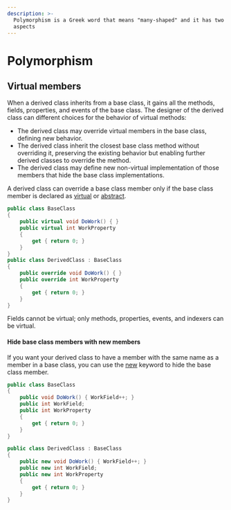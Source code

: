 ```yaml
---
description: >-
  Polymorphism is a Greek word that means "many-shaped" and it has two distinct
  aspects
---
```


# Polymorphism

## Virtual members

When a derived class inherits from a base class, it gains all the methods, fields, properties, and events of the base class. The designer of the derived class can different choices for the behavior of virtual methods:

* The derived class may override virtual members in the base class, defining new behavior.
* The derived class inherit the closest base class method without overriding it, preserving the existing behavior but enabling further derived classes to override the method.
* The derived class may define new non-virtual implementation of those members that hide the base class implementations.

 A derived class can override a base class member only if the base class member is declared as [virtual](https://docs.microsoft.com/en-us/dotnet/csharp/language-reference/keywords/virtual) or [abstract](https://docs.microsoft.com/en-us/dotnet/csharp/language-reference/keywords/abstract).

```csharp
public class BaseClass
{
    public virtual void DoWork() { }
    public virtual int WorkProperty
    {
        get { return 0; }
    }
}
public class DerivedClass : BaseClass
{
    public override void DoWork() { }
    public override int WorkProperty
    {
        get { return 0; }
    }
}
```

Fields cannot be virtual; only methods, properties, events, and indexers can be virtual.

#### Hide base class members with new members <a id="hide-base-class-members-with-new-members"></a>

 If you want your derived class to have a member with the same name as a member in a base class, you can use the [new](https://docs.microsoft.com/en-us/dotnet/csharp/language-reference/keywords/new-modifier) keyword to hide the base class member. 

```csharp
public class BaseClass
{
    public void DoWork() { WorkField++; }
    public int WorkField;
    public int WorkProperty
    {
        get { return 0; }
    }
}

public class DerivedClass : BaseClass
{
    public new void DoWork() { WorkField++; }
    public new int WorkField;
    public new int WorkProperty
    {
        get { return 0; }
    }
}
```

